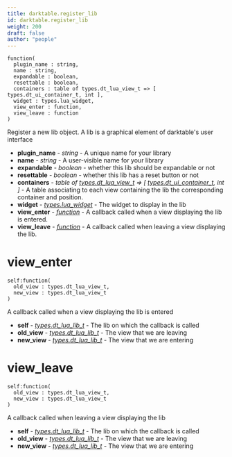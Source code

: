 ```yaml
---
title: darktable.register_lib
id: darktable.register_lib
weight: 200
draft: false
author: "people"
---
```


```
function(
  plugin_name : string,
  name : string,
  expandable : boolean,
  resettable : boolean,
  containers : table of types.dt_lua_view_t => [ types.dt_ui_container_t, int ],
  widget : types.lua_widget,
  view_enter : function,
  view_leave : function
)
```

Register a new lib object. A lib is a graphical element of darktable's user interface

* **plugin_name** - _string_ - A unique name for your library
* **name** - _string_ - A user-visible name for your library
* **expandable** - _boolean_ - whether this lib should be expandable or not
* **resettable** - _boolean_ - whether this lib has a reset button or not
* **containers** - _table of [types.dt_lua_view_t](../../types/dt_lua_view_t) => \[ [types.dt_ui_container_t](types.dt_ui_container_t), int \]_ - A table associating to each view containing the lib the corresponding container and position.
* **widget** - _[types.lua_widget](../../types/lua_widget_)_ - The widget to display in the lib
* **view_enter** - _[function](#view_enter)_ - A callback called when a view displaying the lib is entered.
* **view_leave** - _[function](#view_leave)_ - A callback called when leaving a view displaying the lib.


# view_enter

```
self:function(
  old_view : types.dt_lua_view_t,
  new_view : types.dt_lua_view_t
)
```

A callback called when a view displaying the lib is entered

* **self** - _[types.dt_lua_lib_t](types.dt_lua_lib_t)_ - The lib on which the callback is called
* **old_view** - _[types.dt_lua_lib_t](types.dt_lua_lib_t)_ - The view that we are leaving
* **new_view** - _[types.dt_lua_lib_t](types.dt_lua_lib_t)_ - The view that we are entering

# view_leave

```
self:function(
  old_view : types.dt_lua_view_t,
  new_view : types.dt_lua_view_t
)
```

A callback called when leaving a view displaying the lib

* **self** - _[types.dt_lua_lib_t](types.dt_lua_lib_t)_ - The lib on which the callback is called
* **old_view** - _[types.dt_lua_lib_t](types.dt_lua_lib_t)_ - The view that we are leaving
* **new_view** - _[types.dt_lua_lib_t](types.dt_lua_lib_t)_ - The view that we are entering
